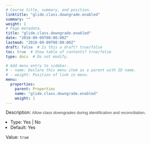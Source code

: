 ```yaml
---
# Course title, summary, and position.
linktitle: "glide.class.downgrade.enabled"
summary: ""
weight: 1
# Page metadata.
title: "glide.class.downgrade.enabled"
date: "2018-09-09T00:00:00Z"
lastmod: "2018-09-09T00:00:00Z"
draft: false  # Is this a draft? true/false
toc: true  # Show table of contents? true/false
type: docs  # Do not modify.

# Add menu entry to sidebar.
# - name: Declare this menu item as a parent with ID name.
# - weight: Position of link in menu.
menu:
  properties:
    parent: Properties
    name: "glide.class.downgrade.enabled"
    weight: 1
---
```


Description: <span style = 'font-family: Arial; font-size: 13px; color: #4a4a4a;'>Allow class downgrades during identification and reconciliation.<ul style='margin: 0px; padding-left:15px;'><li>Type: Yes | No</li><li>Default: Yes</li></ul></span>


Value: `true`